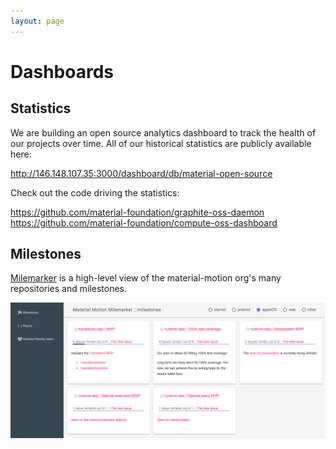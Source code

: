```yaml
---
layout: page
---
```


# Dashboards

## Statistics

We are building an open source analytics dashboard to track the health of our projects over time. All of our historical statistics are publicly available here:

http://146.148.107.35:3000/dashboard/db/material-open-source

Check out the code driving the statistics:

https://github.com/material-foundation/graphite-oss-daemon
https://github.com/material-foundation/compute-oss-dashboard

## Milestones

[Milemarker](https://material-motion.github.io/material-motion-milemarker/) is a high-level view of the material-motion org's many repositories and milestones.

![](/assets/milemarker.png)